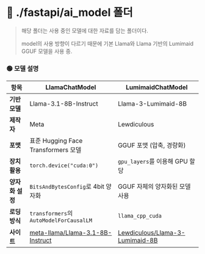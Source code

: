 # 📂 ./fastapi/ai_model **폴더**

> 해당 폴더는 사용 중인 모델에 대한 자료를 담는 폴더이다.
>
> model의 사용 방향이 다르기 때문에 기본 Llama와 Llama 기반의 Lumimaid GGUF 모델을 사용 중.
>

### 🟢 **모델 설명**

| 항목 | **LlamaChatModel** | **LumimaidChatModel** |
|------|--------------------|----------------------|
| **기반 모델** | Llama-3.1-8B-Instruct | Llama-3-Lumimaid-8B |
| **제작자** | Meta | Lewdiculous |
| **포맷** | 표준 Hugging Face Transformers 모델 | GGUF 포맷 (압축, 경량화) |
| **장치 활용** | `torch.device("cuda:0")` | `gpu_layers`를 이용해 GPU 할당 |
| **양자화 설정** | `BitsAndBytesConfig`로 4bit 양자화 | GGUF 자체의 양자화된 모델 사용 |
| **로딩 방식** | `transformers`의 `AutoModelForCausalLM` | `llama_cpp_cuda` |
| **사이트** | [meta-llama/Llama-3.1-8B-Instruct](https://huggingface.co/meta-llama/Llama-3.1-8B) | [Lewdiculous/Llama-3-Lumimaid-8B](https://huggingface.co/Lewdiculous/Llama-3-Lumimaid-8B-v0.1-OAS-GGUF-IQ-Imatrix) |

